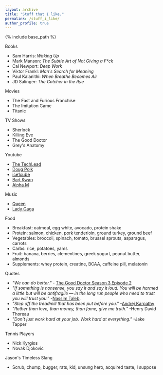 ```yaml
---
layout: archive
title: "Stuff that I like."
permalink: /stuff_i_like/
author_profile: true
---
```


{% include base_path %}

Books
* Sam Harris: *Waking Up*
* Mark Manson: *The Subtle Art of Not Giving a F\*ck*
* Cal Newport: *Deep Work*
* Viktor Frankl: *Man's Search for Meaning* 
* Paul Kalanithi: *When Breathe Becomes Air* 
* JD Salinger: *The Catcher in the Rye*

Movies
* The Fast and Furious Franchise
* The Imitation Game
* Titanic

TV Shows
* Sherlock
* Killing Eve
* The Good Doctor
* Grey's Anatomy

Youtube
* [The TechLead](https://www.youtube.com/watch?v=fssFXlNk6vw&t=468s)
* [Doug Polk](https://www.youtube.com/channel/UCyI7FNTudkyALBh9N7hwI9Q)
* [ice1cube](https://www.youtube.com/user/ice1cubed)
* [Bart Kwan](https://www.youtube.com/user/bartkwan)
* [Alpha M](https://www.youtube.com/user/AlphaMconsulting)

Music
* [Queen](https://www.youtube.com/watch?v=aA2IRoPFIn0)
* [Lady Gaga](https://www.youtube.com/watch?v=etjiqgU0_lI)

Food
* Breakfast: oatmeal, egg white, avocado, protein shake
* Protein: salmon, chicken, pork tenderloin, ground turkey, ground beef
* Vegetables: broccoli, spinach, tomato, brussel sprouts, asparagus, carrots
* Carbs: rice, potatoes, yams
* Fruit: banana, berries, clementines, greek yogurt, peanut butter, almonds
* Supplements: whey protein, creatine, BCAA, caffeine pill, melatonin

Quotes
* *"We can do better."* - [The Good Doctor Season 3 Episode 2](https://tvmoviefix.com/the-good-doctor-season-3-episode-2-debts-recap-review-spoilers/)
* *"If something is nonsense, you say it and say it loud. You will be harmed a little but will be antifragile — in the long run people who need to trust you will trust you."* -[Nassim Taleb](https://medium.com/@nntaleb/commencement-address-american-university-in-beirut-2016-a5c6d57984b).
* *"Step off the treadmill that has been put before you."* -[Andrej Karpathy](http://karpathy.github.io/2016/09/07/phd/)
* *"Rather than love, than money, than fame, give me truth."* -Henry David Thoreau
* *"Don't just work hard at your job. Work hard at everything."* -Jake Tapper

Tennis Players
* Nick Kyrgios
* Novak Djokovic

Jason's Timeless Slang
* Scrub, chump, bugger, rats, kid, unsung hero, acquired taste, I suppose